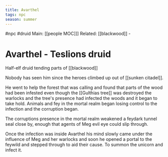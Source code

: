 ```yaml
---
title: Avarthel
tags: npc
season: summer
---
```


#npc #druid
Main: [[people MOC]]]  Related: [[blackwood]] - 
# Avarthel - Teslions druid

Half-elf druid tending parts of [[blackwood]]

Nobody has seen him since the heroes climbed up out of [[sunken citadel]].

He went to help the forest that was calling and found that parts of the wood had been infested even though the [[Gulthias tree]] was destroyed the warlocks and the tree's presence had infected the woods and it began to take hold. Animals and fey in the mortal realm began losing control to the infection and the corruption began. 

The corruptions presence in the mortal realm weakened a feydark tunnel seal close by, enough that agents of Meg evil eye could slip through. 

Once the infection was inside Avarthel his mind slowly came under the influence of Meg and her warlocks and soon he opened a portal to the feywild and stepped through to aid their cause. To summon the unicorn and infect it.
